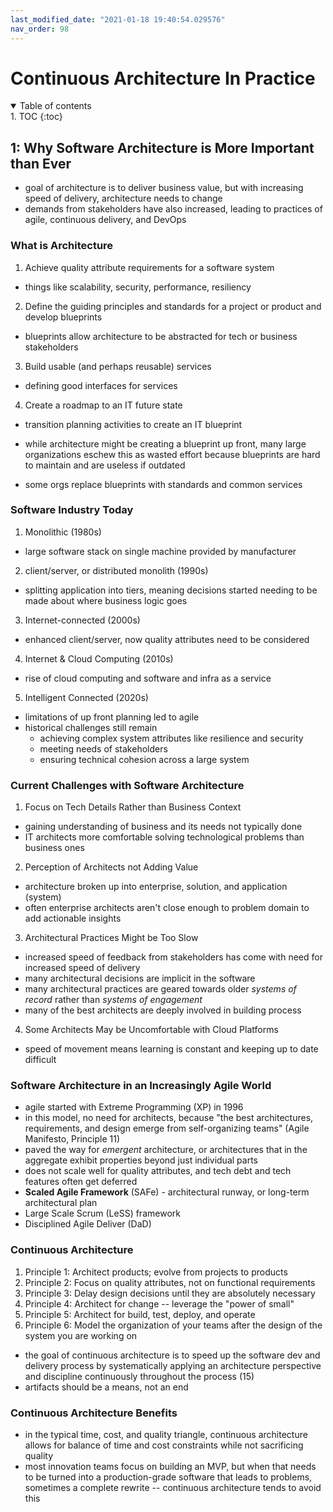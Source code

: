 ```yaml
---
last_modified_date: "2021-01-18 19:40:54.029576"
nav_order: 98
---
```

# Continuous Architecture In Practice


<details open markdown="block">
  <summary>
    Table of contents
  </summary>
1. TOC
{:toc}
</details>

## 1: Why Software Architecture is More Important than Ever
- goal of architecture is to deliver business value, but with increasing speed of delivery, architecture needs to change
- demands from stakeholders have also increased, leading to practices of agile, continuous delivery, and DevOps

### What is Architecture
1. Achieve quality attribute requirements for a software system
  - things like scalability, security, performance, resiliency
2. Define the guiding principles and standards for a project or product and develop blueprints
  - blueprints allow architecture to be abstracted for tech or business stakeholders
3. Build usable (and perhaps reusable) services
  - defining good interfaces for services
4. Create a roadmap to an IT future state
  - transition planning activities to create an IT blueprint

- while architecture might be creating a blueprint up front, many large organizations eschew this as wasted effort because blueprints are hard to maintain and are useless if outdated
- some orgs replace blueprints with standards and common services

### Software Industry Today
1. Monolithic (1980s)
  - large software stack on single machine provided by manufacturer
2. client/server, or distributed monolith (1990s)
  - splitting application into tiers, meaning decisions started needing to be made about where business logic goes
3. Internet-connected (2000s)
  - enhanced client/server, now quality attributes need to be considered
4. Internet & Cloud Computing (2010s)
  - rise of cloud computing and software and infra as a service
5. Intelligent Connected (2020s)

- limitations of up front planning led to agile
- historical challenges still remain
  - achieving complex system attributes like resilience and security
  - meeting needs of stakeholders
  - ensuring technical cohesion across a large system

### Current Challenges with Software Architecture
1. Focus on Tech Details Rather than Business Context
  - gaining understanding of business and its needs not typically done
  - IT architects more comfortable solving technological problems than business ones
2. Perception of Architects not Adding Value
  - architecture broken up into enterprise, solution, and application (system)
  - often enterprise architects aren't close enough to problem domain to add actionable insights
3. Architectural Practices Might be Too Slow
  - increased speed of feedback from stakeholders has come with need for increased speed of delivery
  - many architectural decisions are implicit in the software
  - many architectural practices are geared towards older _systems of record_ rather than _systems of engagement_
  - many of the best architects are deeply involved in building process
4. Some Architects May be Uncomfortable with Cloud Platforms
  - speed of movement means learning is constant and keeping up to date difficult

### Software Architecture in an Increasingly Agile World
- agile started with Extreme Programming (XP) in 1996
- in this model, no need for architects, because "the best architectures, requirements, and design emerge from self-organizing teams" (Agile Manifesto, Principle 11)
- paved the way for _emergent_ architecture, or architectures that in the aggregate exhibit properties beyond just individual parts
- does not scale well for quality attributes, and tech debt and tech features often get deferred
- **Scaled Agile Framework** (SAFe) - architectural runway, or long-term architectural plan
- Large Scale Scrum (LeSS) framework
- Disciplined Agile Deliver (DaD)

### Continuous Architecture
1. Principle 1: Architect products; evolve from projects to products
2. Principle 2: Focus on quality attributes, not on functional requirements
3. Principle 3: Delay design decisions until they are absolutely necessary
4. Principle 4: Architect for change -- leverage the "power of small"
5. Principle 5: Architect for build, test, deploy, and operate
6. Principle 6: Model the organization of your teams after the design of the system you are working on

- the goal of continuous architecture is to speed up the software dev and delivery process by systematically applying an architecture perspective and discipline continuously throughout the process (15)
- artifacts should be a means, not an end

### Continuous Architecture Benefits
- in the typical time, cost, and quality triangle, continuous architecture allows for balance of time and cost constraints while not sacrificing quality
- most innovation teams focus on building an MVP, but when that needs to be turned into a production-grade software that leads to problems, sometimes a complete rewrite -- continuous architecture tends to avoid this
